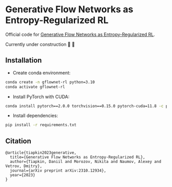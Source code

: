 # Generative Flow Networks as Entropy-Regularized RL

Official code for [Generative Flow Networks as Entropy-Regularized RL](https://arxiv.org/abs/2310.12934).

Currently under construction 🚧 🔨

## Installation

- Create conda environment:

```sh
conda create -n gflownet-rl python=3.10
conda activate gflownet-rl
```

- Install PyTorch with CUDA:

```sh
conda install pytorch==2.0.0 torchvision==0.15.0 pytorch-cuda=11.8 -c pytorch -c nvidia
```

- Install dependencies:

```sh
pip install -r requirements.txt
```


## Citation

```
@article{tiapkin2023generative,
  title={Generative Flow Networks as Entropy-Regularized RL},
  author={Tiapkin, Daniil and Morozov, Nikita and Naumov, Alexey and Vetrov, Dmitry},
  journal={arXiv preprint arXiv:2310.12934},
  year={2023}
}
```
